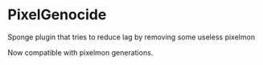 # PixelGenocide
Sponge plugin that tries to reduce lag by removing some useless pixelmon

Now compatible with pixelmon generations.
